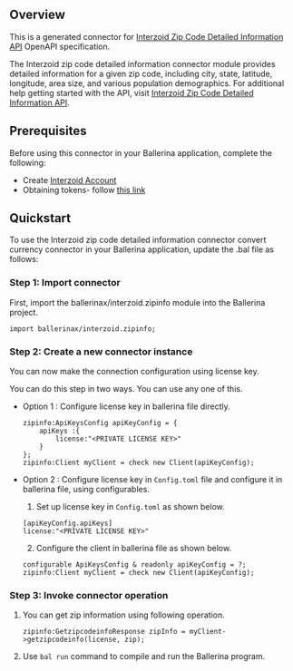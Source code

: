 ## Overview

This is a generated connector for [Interzoid Zip Code Detailed Information API](https://www.interzoid.com/services/getzipcodeinfo) OpenAPI specification.

The Interzoid zip code detailed information connector module provides detailed information for a given zip code, including city, state, latitude, longitude, area size, and various population demographics. 
For additional help getting started with the API, visit [Interzoid Zip Code Detailed Information API](https://www.interzoid.com/services/getzipcodeinfo).

## Prerequisites
Before using this connector in your Ballerina application, complete the following:
* Create [Interzoid Account](https://www.interzoid.com/register)
* Obtaining tokens- follow [this link](https://www.interzoid.com/account)

## Quickstart

To use the Interzoid zip code detailed information connector convert currency connector in your Ballerina application, update the .bal file as follows:

### Step 1: Import connector
First, import the ballerinax/interzoid.zipinfo module into the Ballerina project.

```ballerina
import ballerinax/interzoid.zipinfo;
```

### Step 2: Create a new connector instance
You can now make the connection configuration using license key.

You can do this step in two ways. You can use any one of this.

- Option 1 :
    Configure license key in ballerina file directly. 

    ```ballerina
    zipinfo:ApiKeysConfig apiKeyConfig = {
        apiKeys :{
            license:"<PRIVATE LICENSE KEY>"
        }
    };
    zipinfo:Client myClient = check new Client(apiKeyConfig);
    ```

- Option 2 :
    Configure license key in `Config.toml` file and configure it in ballerina file, using configurables. 

    1. Set up license key in `Config.toml` as shown below.
    ```
    [apiKeyConfig.apiKeys]
    license:"<PRIVATE LICENSE KEY>"
    ```

    2. Configure the client in ballerina file as shown below.
    ```ballerina
    configurable ApiKeysConfig & readonly apiKeyConfig = ?;
    zipinfo:Client myClient = check new Client(apiKeyConfig);
    ```

### Step 3: Invoke connector operation 
1. You can get zip information using following operation.
    ```ballerina
    zipinfo:GetzipcodeinfoResponse zipInfo = myClient->getzipcodeinfo(license, zip);
    ```
2. Use `bal run` command to compile and run the Ballerina program. 